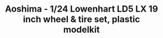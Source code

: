 ---
layout: product
title: "Aoshima - 1/24 Lowenhart LD5 LX 19 inch wheel & tire set, plastic modelkit"
price: "TBA" 
desc: "N/A"
img_path: "/assets/img/AO55304.jpg"
brand: "N/A"
available: false
special_offer: false
new: false
soon: false
cat: "010000"
subcat: "013700"
subsubcat: "0N/A"
sifra: "AO55304"
---